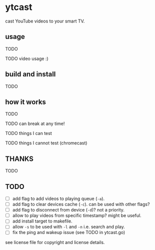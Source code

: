 ytcast
======

cast YouTube videos to your smart TV.

usage
-----

TODO

TODO video usage :)

build and install
-----------------

TODO

how it works
------------

TODO

TODO can break at any time!

TODO things I can test

TODO things I cannot test (chromecast)

THANKS
------

TODO

TODO
----

- [ ] add flag to add videos to playing queue (`-a`).
- [ ] add flag to clear devices cache (`-c`). can be used with other flags?
- [ ] add flag to disconnect from device (`-d`)? not a priority.
- [ ] allow to play videos from specific timestamp? might be useful.
- [ ] add install target to makefile.
- [ ] allow `-s` to be used with `-l` and `-n` i.e. search and play.
- [ ] fix the ping and wakeup issue (see TODO in ytcast.go)

see license file for copyright and license details.
